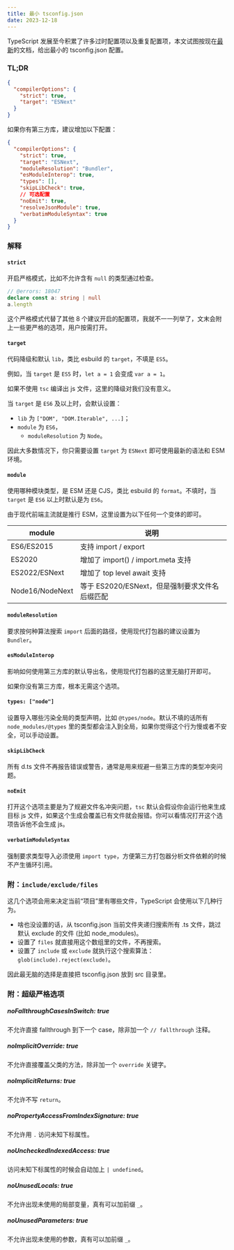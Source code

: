 ```yaml
---
title: 最小 tsconfig.json
date: 2023-12-18
---
```


TypeScript 发展至今积累了许多过时配置项以及重复配置项，本文试图按现在[最新](https://aka.ms/tsconfig)的文档，给出最小的 tsconfig.json 配置。

### TL;DR

```json
{
  "compilerOptions": {
    "strict": true,
    "target": "ESNext"
  }
}
```

如果你有第三方库，建议增加以下配置：

```json
{
  "compilerOptions": {
    "strict": true,
    "target": "ESNext",
    "moduleResolution": "Bundler",
    "esModuleInterop": true,
    "types": [],
    "skipLibCheck": true,
    // 可选配置
    "noEmit": true,
    "resolveJsonModule": true,
    "verbatimModuleSyntax": true
  }
}
```

### 解释

#### `strict`

开启严格模式，比如不允许含有 `null` 的类型通过检查。

```ts twoslash
// @errors: 18047
declare const a: string | null
a.length
```

这个严格模式代替了其他 8 个建议开启的配置项，我就不一一列举了，文末会附上一些更严格的选项，用户按需打开。

#### `target`

代码降级和默认 `lib`，类比 esbuild 的 `target`，不填是 `ES5`。

例如，当 `target` 是 `ES5` 时，`let a = 1` 会变成 `var a = 1`。

如果不使用 `tsc` 编译出 js 文件，这里的降级对我们没有意义。

当 `target` 是 `ES6` 及以上时，会默认设置：

- `lib` 为 `["DOM", "DOM.Iterable", ...]`；
- `module` 为 `ES6`，
  - `moduleResolution` 为 `Node`。

因此大多数情况下，你只需要设置 `target` 为 `ESNext` 即可使用最新的语法和 ESM 环境。

#### `module`

使用哪种模块类型，是 ESM 还是 CJS，类比 esbuild 的 `format`。不填时，当 `target` 是 `ES6` 以上时默认是为 `ES6`。

由于现代前端主流就是推行 ESM，这里设置为以下任何一个变体的即可。

| module          | 说明                                           |
| --------------- | ---------------------------------------------- |
| ES6/ES2015      | 支持 import / export                           |
| ES2020          | 增加了 import() / import.meta 支持             |
| ES2022/ESNext   | 增加了 top level await 支持                    |
| Node16/NodeNext | 等于 ES2020/ESNext，但是强制要求文件名后缀匹配 |

#### `moduleResolution`

要求按何种算法搜索 `import` 后面的路径，使用现代打包器的建议设置为 `Bundler`。

#### `esModuleInterop`

影响如何使用第三方库的默认导出名，使用现代打包器的这里无脑打开即可。

如果你没有第三方库，根本无需这个选项。

#### `types: ["node"]`

设置导入哪些污染全局的类型声明，比如 `@types/node`。默认不填的话所有 `node_modules/@types` 里的类型都会注入到全局，如果你觉得这个行为慢或者不安全，可以手动设置。

#### `skipLibCheck`

所有 d.ts 文件不再报告错误或警告，通常是用来规避一些第三方库的类型冲突问题。

#### `noEmit`

打开这个选项主要是为了规避文件名冲突问题，`tsc` 默认会假设你会运行他来生成目标 js 文件，如果这个生成会覆盖已有文件就会报错。你可以看情况打开这个选项告诉他不会生成 js。

#### `verbatimModuleSyntax`

强制要求类型导入必须使用 `import type`，方便第三方打包器分析文件依赖的时候不产生循环引用。

### 附：`include/exclude/files`

这几个选项会用来决定当前<q>项目</q>里有哪些文件，TypeScript 会使用以下几种行为。

- 啥也没设置的话，从 tsconfig.json 当前文件夹递归搜索所有 .ts 文件，跳过默认 exclude 的文件 (比如 node_modules)。
- 设置了 `files` 就直接用这个数组里的文件，不再搜索。
- 设置了 `include` 或 `exclude` 就执行这个搜索算法：`glob(include).reject(exclude)`。

因此最无脑的选择是直接把 tsconfig.json 放到 src 目录里。

### 附：超级严格选项

##### noFallthroughCasesInSwitch: true

不允许直接 fallthrough 到下一个 case，除非加一个 `// fallthrough` 注释。

##### noImplicitOverride: true

不允许直接覆盖父类的方法，除非加一个 `override` 关键字。

##### noImplicitReturns: true

不允许不写 `return`。

##### noPropertyAccessFromIndexSignature: true

不允许用 `.` 访问未知下标属性。

##### noUncheckedIndexedAccess: true

访问未知下标属性的时候会自动加上 `| undefined`。

##### noUnusedLocals: true

不允许出现未使用的局部变量，真有可以加前缀 `_`。

##### noUnusedParameters: true

不允许出现未使用的参数，真有可以加前缀 `_`。
